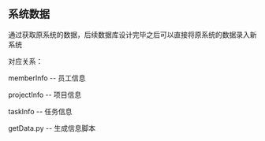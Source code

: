 ## 系统数据

通过获取原系统的数据，后续数据库设计完毕之后可以直接将原系统的数据录入新系统

对应关系：

memberInfo -- 员工信息

projectInfo -- 项目信息

taskInfo -- 任务信息

getData.py -- 生成信息脚本
